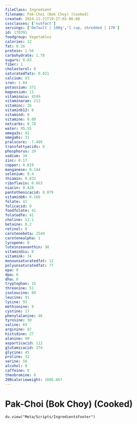 ```yaml
---
fileClass: Ingredient
filename: Pak-Choi (Bok Choy) (Cooked)
created: 2024-12-21T19:27:02-06:00
cssclasses: ['nutFact']
servings: ['Default | 100g','1 cup, shredded | 170']
id: 170391
foodgroup: Vegetables
calories: 12
fat: 0.16
protein: 1.56
carbohydrate: 1.78
sugars: 0.83
fiber: 1
cholesterol: 0
saturatedfats: 0.021
calcium: 93
iron: 1.04
potassium: 371
magnesium: 11
vitaminaiu: 4249
vitaminarae: 212
vitaminc: 26
vitaminb12: 0
vitamind: 0
vitamine: 0.09
netcarbs: 0.78
water: 95.55
omega3s: 41
omega6s: 31
pralscore: -7.489
transfattyacids: 0
phosphorus: 29
sodium: 34
zinc: 0.17
copper: 0.019
manganese: 0.144
selenium: 0.4
thiamin: 0.032
riboflavin: 0.063
niacin: 0.428
pantothenicacid: 0.079
vitaminb6: 0.166
folate: 41
folicacid: 0
foodfolate: 41
folatedfe: 41
choline: 12.1
betaine: 0.2
retinol: 0
carotenebeta: 2549
carotenealpha: 1
lycopene: 0
luteinzeaxanthin: 38
vitamindiu: 0
vitamink: 34
monounsaturatedfat: 12
polyunsaturatedfat: 77
epa: 0
dpa: 0
dha: 0
tryptophan: 15
threonine: 51
isoleucine: 89
leucine: 91
lysine: 93
methionine: 9
cystine: 17
phenylalanine: 46
tyrosine: 30
valine: 69
arginine: 87
histidine: 27
alanine: 90
asparticacid: 112
glutamicacid: 374
glycine: 45
proline: 32
serine: 50
alcohol: 0
caffeine: 0
theobromine: 0
200calorieweight: 1666.667
---
```


# Pak-Choi (Bok Choy) (Cooked)

```dataviewjs
dv.view("Meta/Scripts/IngredientsFooter")
```